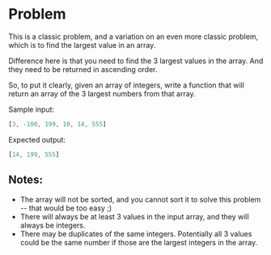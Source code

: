 # Problem

This is a classic problem, and a variation on an even more classic problem, which is to find the largest value in an array.

Difference here is that you need to find the 3 largest values in the array. And they need to be returned in ascending order.

So, to put it clearly, given an array of integers, write a function that will return an array of the 3 largest numbers from that array.

Sample input:

```js
[3, -100, 199, 10, 14, 555]
```

Expected output:

```js
[14, 199, 555]
```

## Notes:

- The array will not be sorted, and you cannot sort it to solve this problem -- that would be too easy ;)
- There will always be at least 3 values in the input array, and they will always be integers.
- There may be duplicates of the same integers. Potentially all 3 values could be the same number if those are the largest integers in the array.
